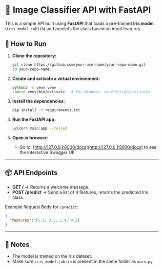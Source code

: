 # 🌸 Image Classifier API with FastAPI

This is a simple API built using **FastAPI** that loads a pre-trained **Iris model** (`iris_model.joblib`) and predicts the class based on input features.

## 🚀 How to Run

1. **Clone the repository:**
   ```bash
   git clone https://github.com/your-username/your-repo-name.git
   cd your-repo-name
   ```

2. **Create and activate a virtual environment:**
   ```bash
   python3 -m venv venv
   source venv/bin/activate   # For Windows: venv\Scripts\activate
   ```

3. **Install the dependencies:**
   ```bash
   pip install -r requirements.txt
   ```

4. **Run the FastAPI app:**
   ```bash
   uvicorn main:app --reload
   ```

5. **Open in browser:**
   - Go to: [http://127.0.0.1:8000/docs](http://127.0.0.1:8000/docs) to see the interactive Swagger UI!

---

## 📦 API Endpoints

- **GET /** → Returns a welcome message.
- **POST /predict** → Send a list of 4 features, returns the predicted Iris class.

Example Request Body for `/predict`:
```json
{
  "features": [5.1, 3.5, 1.4, 0.2]
}
```
---

## 💬 Notes
- The model is trained on the Iris dataset.
- Make sure `iris_model.joblib` is present in the same folder as `main.py`.
